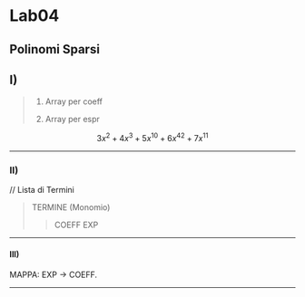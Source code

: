 # Lab04

## Polinomi Sparsi

## I)

> 1. Array per coeff
>
> 2. Array per espr


$$ 3x^2 + 4x^3 + 5x^{10} + 6x^{42} + 7x^{11} $$

---

### II)

// Lista di Termini

> TERMINE (Monomio)
> > COEFF
> > EXP

---

#### III)

MAPPA: EXP -> COEFF.

---


